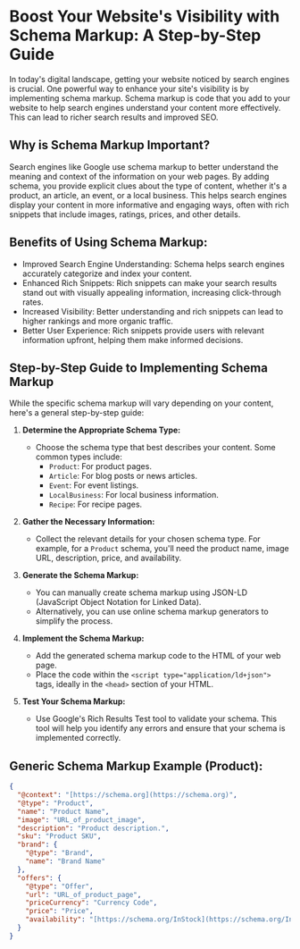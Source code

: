 # Boost Your Website's Visibility with Schema Markup: A Step-by-Step Guide

In today's digital landscape, getting your website noticed by search engines is crucial. One powerful way to enhance your site's visibility is by implementing schema markup. Schema markup is code that you add to your website to help search engines understand your content more effectively. This can lead to richer search results and improved SEO.

## Why is Schema Markup Important?

Search engines like Google use schema markup to better understand the meaning and context of the information on your web pages. By adding schema, you provide explicit clues about the type of content, whether it's a product, an article, an event, or a local business. This helps search engines display your content in more informative and engaging ways, often with rich snippets that include images, ratings, prices, and other details.

## Benefits of Using Schema Markup:

* Improved Search Engine Understanding: Schema helps search engines accurately categorize and index your content.
* Enhanced Rich Snippets: Rich snippets can make your search results stand out with visually appealing information, increasing click-through rates.
* Increased Visibility: Better understanding and rich snippets can lead to higher rankings and more organic traffic.
* Better User Experience: Rich snippets provide users with relevant information upfront, helping them make informed decisions.

## Step-by-Step Guide to Implementing Schema Markup

While the specific schema markup will vary depending on your content, here's a general step-by-step guide:

1.  **Determine the Appropriate Schema Type:**

    * Choose the schema type that best describes your content. Some common types include:
        * `Product`: For product pages.
        * `Article`: For blog posts or news articles.
        * `Event`: For event listings.
        * `LocalBusiness`: For local business information.
        * `Recipe`: For recipe pages.
2.  **Gather the Necessary Information:**

    * Collect the relevant details for your chosen schema type. For example, for a `Product` schema, you'll need the product name, image URL, description, price, and availability.
3.  **Generate the Schema Markup:**

    * You can manually create schema markup using JSON-LD (JavaScript Object Notation for Linked Data).
    * Alternatively, you can use online schema markup generators to simplify the process.
4.  **Implement the Schema Markup:**

    * Add the generated schema markup code to the HTML of your web page.
    * Place the code within the `<script type="application/ld+json">` tags, ideally in the `<head>` section of your HTML.
5.  **Test Your Schema Markup:**

    * Use Google's Rich Results Test tool to validate your schema. This tool will help you identify any errors and ensure that your schema is implemented correctly.

## Generic Schema Markup Example (Product):

```json
{
  "@context": "[https://schema.org](https://schema.org)",
  "@type": "Product",
  "name": "Product Name",
  "image": "URL_of_product_image",
  "description": "Product description.",
  "sku": "Product SKU",
  "brand": {
    "@type": "Brand",
    "name": "Brand Name"
  },
  "offers": {
    "@type": "Offer",
    "url": "URL_of_product_page",
    "priceCurrency": "Currency Code",
    "price": "Price",
    "availability": "[https://schema.org/InStock](https://schema.org/InStock)" 
  }
}
